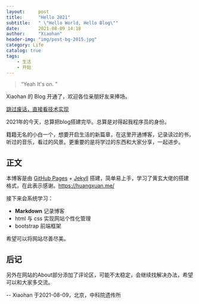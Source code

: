 ```yaml
---
layout:     post
title:      "Hello 2021"
subtitle:   " \"Hello World, Hello Blog\""
date:       2021-08-09 14:18
author:     "Xiaohan"
header-img: "img/post-bg-2015.jpg"
category: Life
catalog: true
tags:
    - 生活
    - 开始
---
```


> “Yeah It's on. ”


Xiaohan 的 Blog 开通了，欢迎各位亲朋好友来捧场。

[跳过废话，直接看技术实现 ](#build) 

2021年的今天，总算把blog搭建完毕。总算是对得起我程序员的身份。

籍籍无名的小白一个，想要开启生活的新篇章，在这里开通博客，记录读过的书，听过的音乐，看过的风景。更重要的是将学过的东西和大家分享，一起进步。


<p id = "build"></p>

## 正文

本博客是由 [GitHub Pages](https://pages.github.com/) + [Jekyll](http://jekyllrb.com/) 搭建，简单易上手，学习了黄玄大佬的搭建格式，在此表示感谢。https://huangxuan.me/

接下来会系统学习：

* **Markdown** 记录博客
* html 与 css 实现网站个性化管理
* bootstrap 前端框架

希望可以将网站尽善尽美。


## 后记

另外在网站的About部分添加了评论区，可能不太稳定，会继续找解决办法，希望可以和大家多交流。

-- Xiaohan 于2021-08-09，北京，中科院遗传所


